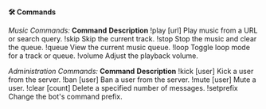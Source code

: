 **🛠️ Commands**

*Music Commands:*
**Command**	                            **Description**
!play [url]	               Play music from a URL or search query.
!skip	                     Skip the current track.
!stop	                     Stop the music and clear the queue.
!queue	                   View the current music queue.
!loop	                     Toggle loop mode for a track or queue.
!volume	                   Adjust the playback volume.

*Administration Commands:*
**Command**	                                **Description**
!kick [user]	             Kick a user from the server.
!ban [user]                Ban a user from the server.
!mute [user]	             Mute a user.
!clear [count]	           Delete a specified number of messages.
!setprefix	               Change the bot's command prefix.
